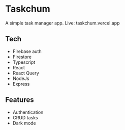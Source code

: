 # Taskchum

A simple task manager app. Live: taskchum.vercel.app

## Tech
- Firebase auth
- Firestore
- Typescript
- React
- React Query
- NodeJs
- Express

## Features
- Authentication
- CRUD tasks
- Dark mode
